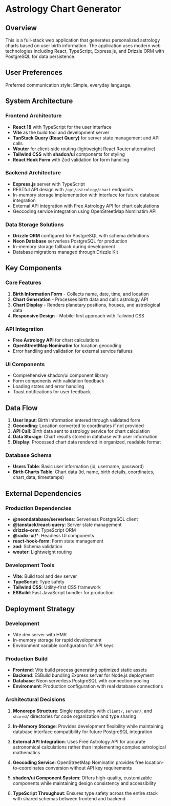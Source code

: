 # Astrology Chart Generator

## Overview

This is a full-stack web application that generates personalized astrology charts based on user birth information. The application uses modern web technologies including React, TypeScript, Express.js, and Drizzle ORM with PostgreSQL for data persistence.

## User Preferences

Preferred communication style: Simple, everyday language.

## System Architecture

### Frontend Architecture
- **React 18** with TypeScript for the user interface
- **Vite** as the build tool and development server
- **TanStack Query (React Query)** for server state management and API calls
- **Wouter** for client-side routing (lightweight React Router alternative)
- **Tailwind CSS** with **shadcn/ui** components for styling
- **React Hook Form** with Zod validation for form handling

### Backend Architecture
- **Express.js** server with TypeScript
- RESTful API design with `/api/astrology/chart` endpoints
- In-memory storage implementation with interface for future database integration
- External API integration with Free Astrology API for chart calculations
- Geocoding service integration using OpenStreetMap Nominatim API

### Data Storage Solutions
- **Drizzle ORM** configured for PostgreSQL with schema definitions
- **Neon Database** serverless PostgreSQL for production
- In-memory storage fallback during development
- Database migrations managed through Drizzle Kit

## Key Components

### Core Features
1. **Birth Information Form** - Collects name, date, time, and location
2. **Chart Generation** - Processes birth data and calls astrology API
3. **Chart Display** - Renders planetary positions, houses, and astrological data
4. **Responsive Design** - Mobile-first approach with Tailwind CSS

### API Integration
- **Free Astrology API** for chart calculations
- **OpenStreetMap Nominatim** for location geocoding
- Error handling and validation for external service failures

### UI Components
- Comprehensive shadcn/ui component library
- Form components with validation feedback
- Loading states and error handling
- Toast notifications for user feedback

## Data Flow

1. **User Input**: Birth information entered through validated form
2. **Geocoding**: Location converted to coordinates if not provided
3. **API Call**: Birth data sent to astrology service for chart calculation
4. **Data Storage**: Chart results stored in database with user information
5. **Display**: Processed chart data rendered in organized, readable format

### Database Schema
- **Users Table**: Basic user information (id, username, password)
- **Birth Charts Table**: Chart data (id, name, birth details, coordinates, chart_data, timestamps)

## External Dependencies

### Production Dependencies
- **@neondatabase/serverless**: Serverless PostgreSQL client
- **@tanstack/react-query**: Server state management
- **drizzle-orm**: TypeScript ORM
- **@radix-ui/***: Headless UI components
- **react-hook-form**: Form state management
- **zod**: Schema validation
- **wouter**: Lightweight routing

### Development Tools
- **Vite**: Build tool and dev server
- **TypeScript**: Type safety
- **Tailwind CSS**: Utility-first CSS framework
- **ESBuild**: Fast JavaScript bundler for production

## Deployment Strategy

### Development
- Vite dev server with HMR
- In-memory storage for rapid development
- Environment variable configuration for API keys

### Production Build
- **Frontend**: Vite build process generating optimized static assets
- **Backend**: ESBuild bundling Express server for Node.js deployment
- **Database**: Neon serverless PostgreSQL with connection pooling
- **Environment**: Production configuration with real database connections

### Architectural Decisions

1. **Monorepo Structure**: Single repository with `client/`, `server/`, and `shared/` directories for code organization and type sharing

2. **In-Memory Storage**: Provides development flexibility while maintaining database interface compatibility for future PostgreSQL integration

3. **External API Integration**: Uses Free Astrology API for accurate astronomical calculations rather than implementing complex astrological mathematics

4. **Geocoding Service**: OpenStreetMap Nominatim provides free location-to-coordinates conversion without API key requirements

5. **shadcn/ui Component System**: Offers high-quality, customizable components while maintaining design consistency and accessibility

6. **TypeScript Throughout**: Ensures type safety across the entire stack with shared schemas between frontend and backend